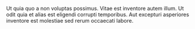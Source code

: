 Ut quia quo a non voluptas possimus. Vitae est inventore autem illum. Ut odit quia et alias est eligendi corrupti temporibus. Aut excepturi asperiores inventore est molestiae sed rerum occaecati labore.